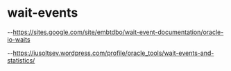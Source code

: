 # wait-events
--https://sites.google.com/site/embtdbo/wait-event-documentation/oracle-io-waits

--https://iusoltsev.wordpress.com/profile/oracle_tools/wait-events-and-statistics/
